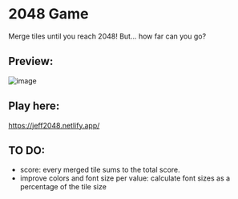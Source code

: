 # 2048 Game
Merge tiles until you reach 2048! But... how far can you go?

## Preview:
![image](https://github.com/zjefersound/2048/assets/62676057/85e5004b-e98f-450c-8b4e-101d1416c05e)

## Play here:
https://jeff2048.netlify.app/

## TO DO: 
- score: every merged tile sums to the total score.
- improve colors and font size per value: calculate font sizes as a percentage of the tile size
